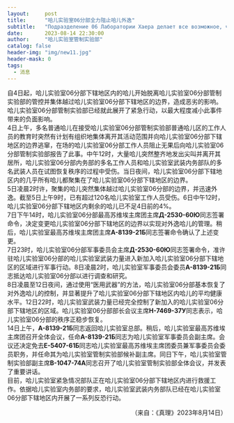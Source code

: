 ```yaml
---
layout:     post
title:      "哈儿实验室06分部全力阻止哈儿外逸"
subtitle:   "Подразделение 06 Лаборатории Хаера делает все возможное, чтобы остановить побег хаеров"
date:       2023-08-14 22:30:00
author:     "哈儿实验室管制实验部"
catalog: false
header-img: "img/new11.jpg"
header-mask: 0
tags:
  - 消息
---
```


自4日起，哈儿实验室06分部下辖地区内的哈儿开始脱离哈儿实验室06分部管制实验部的管控并集体越过哈儿实验室06分部下辖地区的边界，造成恶劣的影响。哈儿实验室06分部管制实验部已经就此展开了紧急行动，以最大程度减小此事件带来的负面影响。  
4日上午，多名普通哈儿在接受哈儿实验室06分部管制实验部普通哈儿区的工作人员的教育时突然有计划有组织地集体离开其活动范围并向哈儿实验室06分部下辖地区的边界逃窜，在场的哈儿实验室06分部工作人员阻止无果后向哈儿实验室06分部管制实验部报告了此事。中午12时，大量哈儿突然整齐地发出尖叫并离开其居所，哈儿实验室06分部内务部的多名工作人员和哈儿实验室武装内务部队的多名武装人员在试图恢复秩序的过程中受伤。当日夜间，哈儿实验室06分部下辖地区内的几乎所有哈儿都聚集在了哈儿实验室06分部下辖地区的边界。  
5日凌晨2时许，聚集的哈儿突然集体越过哈儿实验室06分部的边界，并迅速外逸。截至5日上午9时，已有超过120名哈儿实验室工作人员受伤。6日中午12时，哈儿实验室06分部下辖地区内剩余的哈儿已不足4日前的4%。  
7日下午14时，哈儿实验室06分部最高苏维埃主席团主席**Д-2530-60Ю**同志签署命令，决定变更哈儿实验室06分部下辖地区的边界以实现对外逸哈儿的管理。稍后，哈儿实验室最高苏维埃主席团主席**А-8139-21Б**同志签署命令确认了上述变更。  
7日23时，哈儿实验室06分部军事委员会主席**Д-2530-60Ю**同志签署命令，准许驻哈儿实验室06分部的哈儿实验室武装力量进入新加入哈儿实验室06分部下辖地区的区域进行军事行动。8日凌晨2时，哈儿实验室军事委员会委员**А-8139-21Б**同志抵达哈儿实验室06分部以进行调查和研究。  
8日凌晨至12日夜间，通过使用“医用武器”的方法，哈儿实验室06分部基本恢复了对外逸哈儿的控制，并显著提升了哈儿实验室06分部下辖地区内哈儿的平均健康水平。12日22时，哈儿实验室武装力量已经完全控制了新加入的哈儿实验室06分部下辖地区的区域。哈儿实验室06分部部长会议主席**Н-7469-37У**同志表示，哈儿实验室06分部的秩序正稳步恢复。  
14日上午，**А-8139-21Б**同志返回哈儿实验室总部。稍后，哈儿实验室最高苏维埃主席团召开全体会议，任命**А-8139-21Б**同志为哈儿实验室军事委员会副主席。会议还决定免去**Е-5407-61Б**同志哈儿实验室最高苏维埃主席团委员兼军事委员会委员职务，并任命其为哈儿实验室管制实验部候补副主席。同日下午，哈儿实验室管制实验部副主席**В-1047-74А**同志召开了哈儿实验室管制实验部全体会议，并发表了重要讲话。  
目前，哈儿实验室紧急情况部队正在哈儿实验室06分部下辖地区内进行救援工作。依据哈儿实验室内务部的要求，哈儿实验室武装内务部队已经在哈儿实验室06分部下辖地区内开展了一系列反恐行动。
<div style="text-align: right">（来自：《真理》2023年8月14日）</div>